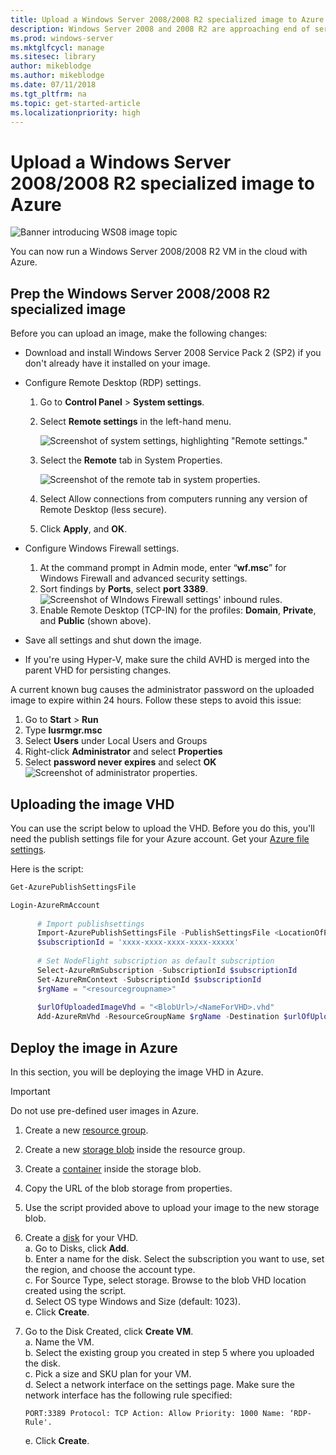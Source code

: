 ```yaml
---
title: Upload a Windows Server 2008/2008 R2 specialized image to Azure
description: Windows Server 2008 and 2008 R2 are approaching end of service. Learn how to lift and shift to Azure by hosting Windows Server in the cloud.
ms.prod: windows-server
ms.mktglfcycl: manage
ms.sitesec: library
author: mikeblodge
ms.author: mikeblodge
ms.date: 07/11/2018
ms.tgt_pltfrm: na
ms.topic: get-started-article
ms.localizationpriority: high
---
```


# Upload a Windows Server 2008/2008 R2 specialized image to Azure 

![Banner introducing WS08 image topic](media/WS08-image-banner-large.png)

You can now run a Windows Server 2008/2008 R2 VM in the cloud with Azure. 

## Prep the Windows Server 2008/2008 R2 specialized image
Before you can upload an image, make the following changes:

- Download and install Windows Server 2008 Service Pack 2 (SP2) if you don't already have it installed on your image.

- Configure Remote Desktop (RDP) settings.
  1. Go to **Control Panel** > **System settings**.   
  2. Select **Remote settings** in the left-hand menu.

     ![Screenshot of system settings, highlighting "Remote settings."](media/1a_remote_settings.png)

  3. Select the **Remote** tab in System Properties.   

     ![Screenshot of the remote tab in system properties.](media/2c_sysprops.png)

  4. Select Allow connections from computers running any version of Remote Desktop (less secure).   
  5. Click **Apply**, and **OK**.
- Configure Windows Firewall settings.   
   1. At the command prompt in Admin mode, enter “**wf.msc**” for Windows Firewall and advanced security settings.   
   2. Sort findings by **Ports**, select **port 3389**.   
     ![Screenshot of WIndows Firewall settings' inbound rules.](media/3b_inboundrules.png)   
   3. Enable Remote Desktop (TCP-IN) for the profiles: **Domain**, **Private**, and **Public** (shown above).

- Save all settings and shut down the image.   
- If you're using Hyper-V, make sure the child AVHD is merged into the parent VHD for persisting changes.

A current known bug causes the administrator password on the uploaded image to expire within 24 hours. Follow these steps to avoid this issue: 

1. Go to **Start** > **Run**
2. Type **lusrmgr.msc**
3. Select **Users** under Local Users and Groups
4. Right-click **Administrator** and select **Properties**
5. Select **password never expires** and select **OK**
![Screenshot of administrator properties.](media/6_adminprops.png)

## Uploading the image VHD
You can use the script below to upload the VHD. Before you do this, you'll need the publish settings file for your Azure account. Get your [Azure file settings](https://azure.microsoft.com/downloads/).

Here is the script:

```powershell
Get-AzurePublishSettingsFile 

Login-AzureRmAccount
 
      # Import publishsettings
      Import-AzurePublishSettingsFile -PublishSettingsFile <LocationOfPublishingFile>
	  $subscriptionId = 'xxxx-xxxx-xxxx-xxxx-xxxxx'
 
      # Set NodeFlight subscription as default subscription
      Select-AzureRmSubscription -SubscriptionId $subscriptionId
      Set-AzureRmContext -SubscriptionId $subscriptionId
      $rgName = "<resourcegroupname>"
	
	  $urlOfUploadedImageVhd = "<BlobUrl>/<NameForVHD>.vhd"
      Add-AzureRmVhd -ResourceGroupName $rgName -Destination $urlOfUploadedImageVhd -LocalFilePath "<FilePath>"  
```
## Deploy the image in Azure
In this section, you will be deploying the image VHD in Azure. 

> [!IMPORTANT]
> Do not use pre-defined user images in Azure.

1.	Create a new [resource group](https://docs.microsoft.com/rest/api/resources/resourcegroups/createorupdate). 
2.	Create a new [storage blob](https://docs.microsoft.com/rest/api/storageservices/put-blob) inside the resource group.
3.	Create a [container](https://docs.microsoft.com/rest/api/storageservices/create-container) inside the storage blob.
4.	Copy the URL of the blob storage from properties.
5.	Use the script provided above to upload your image to the new storage blob.
6.	Create a [disk](https://docs.microsoft.com/azure/virtual-machines/windows/prepare-for-upload-vhd-image) for your VHD.   
     a.	Go to Disks, click **Add**.  
     b.	Enter a name for the disk. Select the subscription you want to use, set the region, and choose the account type.   
     c. For Source Type, select storage. Browse to the blob VHD location created using the script.  
     d. Select OS type Windows and Size (default: 1023).   
     e. Click **Create**.   

7.	Go to the Disk Created, click **Create VM**.   
     a.	Name the VM.   
     b.	Select the existing group you created in step 5 where you uploaded the disk.   
     c.	Pick a size and SKU plan for your VM.   
     d.	Select a network interface on the settings page. Make sure the network interface has the following rule specified:
 
        PORT:3389 Protocol: TCP Action: Allow Priority: 1000 Name: ‘RDP-Rule'.   
     e.	Click **Create**.





